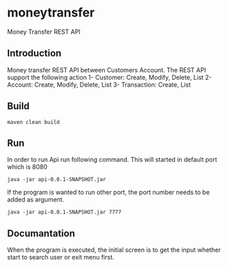 # moneytransfer
Money Transfer REST API 
## Introduction
Money transfer REST API between Customers Account. The REST API support the following action
1- Customer: Create, Modify, Delete, List
2- Account: Create, Modify, Delete, List
3- Transaction: Create, List
## Build
```
maven clean build
```
## Run
In order to run Api run following command. This will started in default port which is 8080
```
java -jar api-0.0.1-SNAPSHOT.jar
```
If the program is wanted to run other port, the port number needs to be added as argument.
```
java -jar api-0.0.1-SNAPSHOT.jar 7777
```
## Documantation
When the program is executed, the initial screen is to get the input whether start to search user or exit menu first.
